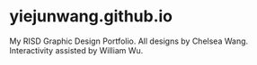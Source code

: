 yiejunwang.github.io
====================

My RISD Graphic Design Portfolio. All designs by Chelsea Wang. Interactivity assisted by William Wu. 
